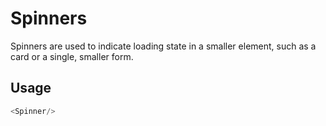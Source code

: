 # Spinners

Spinners are used to indicate loading state in a smaller element, such as a card or a single, smaller form.

## Usage

```js
<Spinner/>
```

